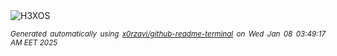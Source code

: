 <div align="justify">
<picture>
    <source media="(prefers-color-scheme: dark)" srcset="https://i.ibb.co/YWbsXsD/output-gif.gif">
    <source media="(prefers-color-scheme: light)" srcset="https://i.ibb.co/YWbsXsD/output-gif.gif">
    <img alt="H3XOS" src="https://i.ibb.co/YWbsXsD/output-gif.gif">
</picture>

<sub><i>Generated automatically using [x0rzavi/github-readme-terminal](https://github.com/x0rzavi/github-readme-terminal) on Wed Jan 08 03:49:17 AM EET 2025</i></sub>
</div>